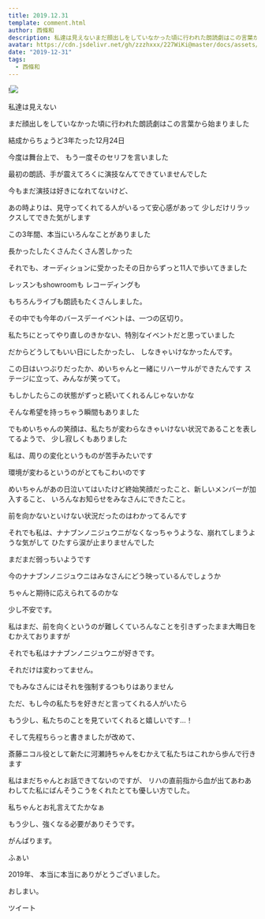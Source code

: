 ```yaml
---
title: 2019.12.31
template: comment.html
author: 西條和
description: 私達は見えないまだ顔出しをしていなかった頃に行われた朗読劇はこの言葉から始まりました...
avatar: https://cdn.jsdelivr.net/gh/zzzhxxx/227WiKi@master/docs/assets/photo/avatar/nagomi.jpg
date: "2019-12-31"
tags:
  - 西條和
---
```


!![](https://cdn.jsdelivr.net/gh/227WiKi/227WiKi-image@master/blog-image/nagomi-2019-12-31_1.jpg)
















私達は見えない






















まだ顔出しをしていなかった頃に行われた朗読劇はこの言葉から始まりました


















結成からちょうど3年たった12月24日










今度は舞台上で、
もう一度そのセリフを言いました













最初の朗読、手が震えてろくに演技なんてできていませんでした









今もまだ演技は好きになれてないけど、

あの時よりは、見守ってくれてる人がいるって安心感があって
少しだけリラックスしてできた気がします

















この3年間、本当にいろんなことがありました


















長かったしたくさんたくさん苦しかった



















それでも、オーディションに受かったその日からずっと11人で歩いてきました










レッスンもshowroomも
レコーディングも








もちろんライブも朗読もたくさんしました。












その中でも今年のバースデーイベントは、一つの区切り。

私たちにとってやり直しのきかない、特別なイベントだと思っていました










だからどうしてもいい日にしたかったし、
しなきゃいけなかったんです。


















この日はいつぶりだったか、めいちゃんと一緒にリハーサルができたんです
ステージに立って、みんなが笑ってて。









もしかしたらこの状態がずっと続いてくれるんじゃないかな







そんな希望を持っちゃう瞬間もありました










でもめいちゃんの笑顔は、私たちが変わらなきゃいけない状況であることを表してるようで、
少し寂しくもありました


















私は、周りの変化というものが苦手みたいです












環境が変わるというのがとてもこわいのです











めいちゃんがあの日泣いてはいたけど終始笑顔だったこと、新しいメンバーが加入すること、
いろんなお知らせをみなさんにできたこと。











前を向かないといけない状況だったのはわかってるんです











それでも私は、ナナブンノニジュウニがなくなっちゃうような、崩れてしまうような気がして
ひたすら涙が止まりませんでした












まだまだ弱っちいようです

















今のナナブンノニジュウニはみなさんにどう映っているんでしょうか





ちゃんと期待に応えられてるのかな











少し不安です。

















私はまだ、前を向くというのが難しくていろんなことを引きずったまま大晦日をむかえておりますが

それでも私はナナブンノニジュウニが好きです。



それだけは変わってません。
















でもみなさんにはそれを強制するつもりはありません




ただ、もし今の私たちを好きだと言ってくれる人がいたら

もう少し、私たちのことを見ていてくれると嬉しいです…！



















そして先程ちらっと書きましたが改めて、


斎藤ニコル役として新たに河瀬詩ちゃんをむかえて私たちはこれから歩んで行きます














私はまだちゃんとお話できてないのですが、
リハの直前指から血が出てあわあわしてた私にばんそうこうをくれたとても優しい方でした。







私ちゃんとお礼言えてたかなぁ















もう少し、強くなる必要がありそうです。









がんばります。

























ふぁい












2019年、
本当に本当にありがとうございました。



















おしまい。


ツイート



